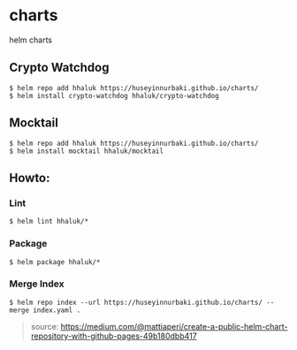 # charts
helm charts

## Crypto Watchdog
```
$ helm repo add hhaluk https://huseyinnurbaki.github.io/charts/
$ helm install crypto-watchdog hhaluk/crypto-watchdog
```
## Mocktail
```
$ helm repo add hhaluk https://huseyinnurbaki.github.io/charts/
$ helm install mocktail hhaluk/mocktail
```



## Howto:
### Lint

```
$ helm lint hhaluk/*
```
### Package

```
$ helm package hhaluk/*
```
### Merge Index

```
$ helm repo index --url https://huseyinnurbaki.github.io/charts/ --merge index.yaml .
```

> source: https://medium.com/@mattiaperi/create-a-public-helm-chart-repository-with-github-pages-49b180dbb417